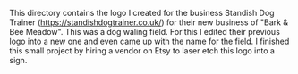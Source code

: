 This directory contains the logo I created for the business Standish Dog Trainer (https://standishdogtrainer.co.uk/) for their new business of "Bark & Bee Meadow". This was a dog waling field. For this I edited their previous logo into a new one and even came up with the name for the field. I finished this small project by hiring a vendor on Etsy to laser etch this logo into a sign.
